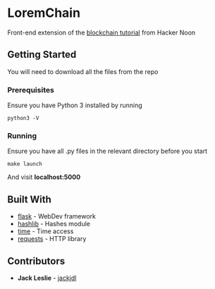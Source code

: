 # LoremChain

Front-end extension of the [blockchain tutorial](https://hackernoon.com/learn-blockchains-by-building-one-117428612f46) from Hacker Noon

## Getting Started

You will need to download all the files from the repo

### Prerequisites

Ensure you have Python 3 installed by running

```
python3 -V
```

### Running

Ensure you have all .py files in the relevant directory before you start

```
make launch
```

And visit **localhost:5000**


## Built With

* [flask](http://flask.pocoo.org/docs/0.12/) - WebDev framework
* [hashlib](https://docs.python.org/3/library/hashlib.html) - Hashes module
* [time](https://docs.python.org/3/library/time.html) - Time access
* [requests](http://docs.python-requests.org/en/master/) - HTTP library

## Contributors

* **Jack Leslie** - [jackjdl](https://github.com/jackjdl)
